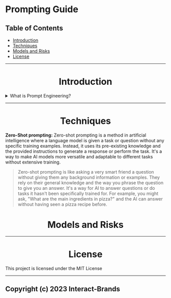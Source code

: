 # Prompting Guide 

## Table of Contents

- [Introduction](#introduction)
- [Techniques](#techniques)
- [Models and Risks](#risks)
- [License](#license)
---

<h1 id=introduction align="center"> Introduction</h1>

<details>
  <summary>
    What is Prompt Engineering?
  </summary>
    Prompt engineering is a relatively new discipline for developing and optimizing prompts to efficiently use language models (LMs). Prompt crafting isn't just about constructing clever queries; it helps improve the capacity of LLMs on a wide range of common and complex tasks. It's the art of forging a relationship with these linguistic giants, where understanding their capabilities and limitations is just the beginning.
    
</details>

---

<h1 id=techniques align="center">Techniques</h1>




**Zero-Shot prompting:** Zero-shot prompting is a method in artificial intelligence where a language model is given a task or question without any specific training examples. Instead, it uses its pre-existing knowledge and the provided instructions to generate a response or perform the task. It's a way to make AI models more versatile and adaptable to different tasks without extensive training.

>Zero-shot prompting is like asking a very smart friend a question without giving them any background information or examples. They rely on their general knowledge and the way you phrase the question to give you an answer. It's a way for AI to answer questions or do tasks it hasn't been specifically trained for. For example, you might ask, "What are the main ingredients in pizza?" and the AI can answer without having seen a pizza recipe before.







<h1 id=risks align="center">Models and Risks</h1>

---

<h1 id=license align="center"> License</h1>
This project is licensed under the MIT License

---
Copyright (c) 2023 Interact-Brands
---

